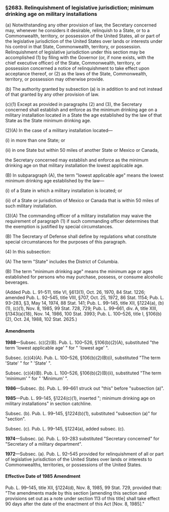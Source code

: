 ### §2683. Relinquishment of legislative jurisdiction; minimum drinking age on military installations ###

(a) Notwithstanding any other provision of law, the Secretary concerned may, whenever he considers it desirable, relinquish to a State, or to a Commonwealth, territory, or possession of the United States, all or part of the legislative jurisdiction of the United States over lands or interests under his control in that State, Commonwealth, territory, or possession. Relinquishment of legislative jurisdiction under this section may be accomplished (1) by filing with the Governor (or, if none exists, with the chief executive officer) of the State, Commonwealth, territory, or possession concerned a notice of relinquishment to take effect upon acceptance thereof, or (2) as the laws of the State, Commonwealth, territory, or possession may otherwise provide.

(b) The authority granted by subsection (a) is in addition to and not instead of that granted by any other provision of law.

(c)(1) Except as provided in paragraphs (2) and (3), the Secretary concerned shall establish and enforce as the minimum drinking age on a military installation located in a State the age established by the law of that State as the State minimum drinking age.

(2)(A) In the case of a military installation located—

(i) in more than one State; or

(ii) in one State but within 50 miles of another State or Mexico or Canada,

the Secretary concerned may establish and enforce as the minimum drinking age on that military installation the lowest applicable age.

(B) In subparagraph (A), the term "lowest applicable age" means the lowest minimum drinking age established by the law—

(i) of a State in which a military installation is located; or

(ii) of a State or jurisdiction of Mexico or Canada that is within 50 miles of such military installation.

(3)(A) The commanding officer of a military installation may waive the requirement of paragraph (1) if such commanding officer determines that the exemption is justified by special circumstances.

(B) The Secretary of Defense shall define by regulations what constitute special circumstances for the purposes of this paragraph.

(4) In this subsection:

(A) The term "State" includes the District of Columbia.

(B) The term "minimum drinking age" means the minimum age or ages established for persons who may purchase, possess, or consume alcoholic beverages.

(Added Pub. L. 91–511, title VI, §613(1), Oct. 26, 1970, 84 Stat. 1226; amended Pub. L. 92–545, title VIII, §707, Oct. 25, 1972, 86 Stat. 1154; Pub. L. 93–283, §3, May 14, 1974, 88 Stat. 141; Pub. L. 99–145, title XII, §1224(a), (b)(1), (c)(1), Nov. 8, 1985, 99 Stat. 728, 729; Pub. L. 99–661, div. A, title XIII, §1343(a)(18), Nov. 14, 1986, 100 Stat. 3993; Pub. L. 100–526, title I, §106(b)(2), Oct. 24, 1988, 102 Stat. 2625.)

#### Amendments ####

**1988**—Subsec. (c)(2)(B). Pub. L. 100–526, §106(b)(2)(A), substituted "the term 'lowest applicable age' " for " 'lowest age' ".

Subsec. (c)(4)(A). Pub. L. 100–526, §106(b)(2)(B)(i), substituted "The term 'State' " for " 'State' ".

Subsec. (c)(4)(B). Pub. L. 100–526, §106(b)(2)(B)(ii), substituted "The term 'minimum' " for " 'Minimum' ".

**1986**—Subsec. (b). Pub. L. 99–661 struck out "this" before "subsection (a)".

**1985**—Pub. L. 99–145, §1224(c)(1), inserted "; minimum drinking age on military installations" in section catchline.

Subsec. (b). Pub. L. 99–145, §1224(b)(1), substituted "subsection (a)" for "section".

Subsec. (c). Pub. L. 99–145, §1224(a), added subsec. (c).

**1974**—Subsec. (a). Pub. L. 93–283 substituted "Secretary concerned" for "Secretary of a military department".

**1972**—Subsec. (a). Pub. L. 92–545 provided for relinquishment of all or part of legislative jurisdiction of the United States over lands or interests to Commonwealths, territories, or possessions of the United States.

#### Effective Date of 1985 Amendment ####

Pub. L. 99–145, title XII, §1224(d), Nov. 8, 1985, 99 Stat. 729, provided that: "The amendments made by this section [amending this section and provisions set out as a note under section 113 of this title] shall take effect 90 days after the date of the enactment of this Act [Nov. 8, 1985]."